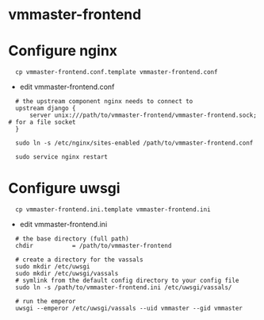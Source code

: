 vmmaster-frontend
=================

# Configure nginx

```
  cp vmmaster-frontend.conf.template vmmaster-frontend.conf
```
+ edit vmmaster-frontend.conf
```
  # the upstream component nginx needs to connect to
  upstream django {
      server unix:///path/to/vmmaster-frontend/vmmaster-frontend.sock; # for a file socket
  }
```
```
  sudo ln -s /etc/nginx/sites-enabled /path/to/vmmaster-frontend.conf
```
```
  sudo service nginx restart
```


# Configure uwsgi

```
  cp vmmaster-frontend.ini.template vmmaster-frontend.ini
```
+ edit vmmaster-frontend.ini
```
  # the base directory (full path)
  chdir           = /path/to/vmmaster-frontend
```
```
  # create a directory for the vassals
  sudo mkdir /etc/uwsgi
  sudo mkdir /etc/uwsgi/vassals
  # symlink from the default config directory to your config file
  sudo ln -s /path/to/vmmaster-frontend.ini /etc/uwsgi/vassals/
```
```
  # run the emperor
  uwsgi --emperor /etc/uwsgi/vassals --uid vmmaster --gid vmmaster
```
